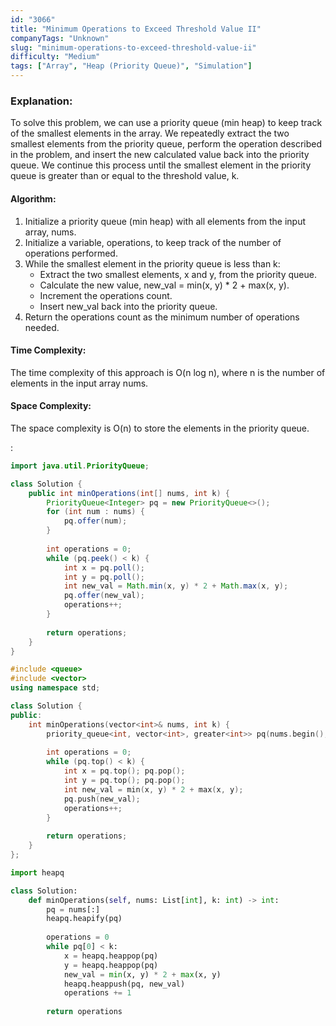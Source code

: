 ```yaml
---
id: "3066"
title: "Minimum Operations to Exceed Threshold Value II"
companyTags: "Unknown"
slug: "minimum-operations-to-exceed-threshold-value-ii"
difficulty: "Medium"
tags: ["Array", "Heap (Priority Queue)", "Simulation"]
---
```


### Explanation:
To solve this problem, we can use a priority queue (min heap) to keep track of the smallest elements in the array. We repeatedly extract the two smallest elements from the priority queue, perform the operation described in the problem, and insert the new calculated value back into the priority queue. We continue this process until the smallest element in the priority queue is greater than or equal to the threshold value, k.

#### Algorithm:
1. Initialize a priority queue (min heap) with all elements from the input array, nums.
2. Initialize a variable, operations, to keep track of the number of operations performed.
3. While the smallest element in the priority queue is less than k:
   - Extract the two smallest elements, x and y, from the priority queue.
   - Calculate the new value, new_val = min(x, y) * 2 + max(x, y).
   - Increment the operations count.
   - Insert new_val back into the priority queue.
4. Return the operations count as the minimum number of operations needed.

#### Time Complexity:
The time complexity of this approach is O(n log n), where n is the number of elements in the input array nums.

#### Space Complexity:
The space complexity is O(n) to store the elements in the priority queue.

:

```java
import java.util.PriorityQueue;

class Solution {
    public int minOperations(int[] nums, int k) {
        PriorityQueue<Integer> pq = new PriorityQueue<>();
        for (int num : nums) {
            pq.offer(num);
        }
        
        int operations = 0;
        while (pq.peek() < k) {
            int x = pq.poll();
            int y = pq.poll();
            int new_val = Math.min(x, y) * 2 + Math.max(x, y);
            pq.offer(new_val);
            operations++;
        }
        
        return operations;
    }
}
```

```cpp
#include <queue>
#include <vector>
using namespace std;

class Solution {
public:
    int minOperations(vector<int>& nums, int k) {
        priority_queue<int, vector<int>, greater<int>> pq(nums.begin(), nums.end());
        
        int operations = 0;
        while (pq.top() < k) {
            int x = pq.top(); pq.pop();
            int y = pq.top(); pq.pop();
            int new_val = min(x, y) * 2 + max(x, y);
            pq.push(new_val);
            operations++;
        }
        
        return operations;
    }
};
```

```python
import heapq

class Solution:
    def minOperations(self, nums: List[int], k: int) -> int:
        pq = nums[:]
        heapq.heapify(pq)
        
        operations = 0
        while pq[0] < k:
            x = heapq.heappop(pq)
            y = heapq.heappop(pq)
            new_val = min(x, y) * 2 + max(x, y)
            heapq.heappush(pq, new_val)
            operations += 1
            
        return operations
```